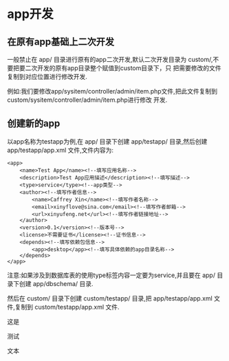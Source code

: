# app开发

## 在原有app基础上二次开发

一般禁止在 app/ 目录进行原有的app二次开发,默认二次开发目录为 custom/,不要把要二次开发的原有app目录整个赋值到custom目录下，只
把需要修改的文件复制到对应位置进行修改开发. 

例如:我们要修改app/sysitem/controller/admin/item.php文件,把此文件复制到custom/sysitem/controller/admin/item.php进行修改
开发. 

## 创建新的app

以app名称为testapp为例,在 app/ 目录下创建 app/testapp/ 目录,然后创建 app/testapp/app.xml 文件,文件内容为: 

```
<app>
    <name>Test App</name><!--填写应用名称-->
    <description>Test App应用描述</description><!--填写描述-->
    <type>service</type><!--app类型-->
    <author><!--填写作者信息-->
        <name>Caffrey Xin</name><!--填写作者名称-->
        <email>xinyflove@sina.com</email><!--填写作者邮箱-->
        <url>xinyufeng.net</url><!--填写作者链接地址-->
    </author>
    <version>0.1</version><!--版本号-->
    <license>不需要证书</license><!--证书信息-->
    <depends><!--填写依赖包信息-->
        <app>desktop</app><!--填写具体依赖的app目录名称-->
    </depends>
</app>
``` 

注意:如果涉及到数据库表的使用type标签内容一定要为service,并且要在 app/ 目录下创建 app/dbschema/ 目录. 

然后在 custom/ 目录下创建 custom/testapp/ 目录,把 app/testapp/app.xml 文件,复制到 custom/testapp/app.xml 文件.

这是 <p>测试</p> 文本
